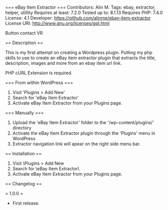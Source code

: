 === eBay Item Extractor ===
Contributors: Alin M.
Tags: ebay, extractor, helper, utillity
Requires at least: 7.2.0
Tested up to: 8.1.13
Requires PHP: 7.4.0
License: 4.1
Developer: https://github.com/alinme/ebay-item-extractor
License URI: http://www.gnu.org/licenses/gpl.html

Button contact VR

== Description ==

This is my first attempt on creating a Wordpress plugin. 
Putting my php skills to use to create an eBay item extractor plugin that extracts the title, description, 
images and more from an ebay item url link.

PHP cURL Extension is required.

=== From within WordPress ===

1. Visit 'Plugins > Add New'
2. Search for 'eBay Item Extractor'
3. Activate eBay Item Extractor from your Plugins page.

=== Manually ===

1. Upload the 'eBay Item Extractor' folder to the '/wp-content/plugins/' directory
2. Activate the eBay Item Extractor plugin through the 'Plugins' menu in WordPress
3. Extractor navigation link will apear on the right side menu bar.

== Installation ==
1. Visit \Plugins > Add New
2. Search for \eBay Item Extractor\
3. Activate eBay Item Extractor from your Plugins page.

== Changelog ==

= 1.0.0 =
* First release.
